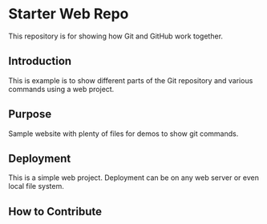 # Starter Web Repo

This repository is for showing how Git and GitHub work together.

## Introduction

This is example is to show different parts of the Git repository and various commands using a web project.

## Purpose

Sample website with plenty of files for demos to show git commands.

## Deployment

This is a simple web project. Deployment can be on any web server or even local file system.

## How to Contribute
